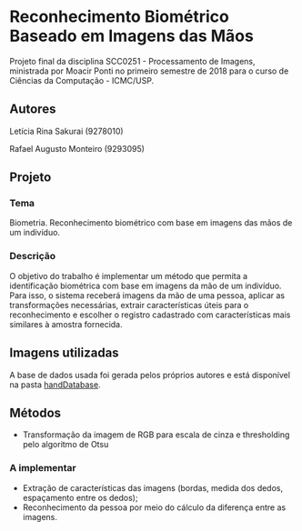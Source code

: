 # Reconhecimento Biométrico Baseado em Imagens das Mãos
Projeto final da disciplina SCC0251 - Processamento de Imagens, ministrada por Moacir Ponti no primeiro semestre de 2018 para o curso de Ciências da Computação - ICMC/USP.

## Autores
Letícia Rina Sakurai (9278010)

Rafael Augusto Monteiro (9293095)

## Projeto
### Tema
Biometria. Reconhecimento biométrico com base em imagens das mãos de um indivíduo.

### Descrição
O objetivo do trabalho é implementar um método que permita a identificação biométrica com base em imagens da mão de um indivíduo. Para isso, o sistema receberá imagens da mão de uma pessoa, aplicar as transformações necessárias, extrair características úteis para o reconhecimento e escolher o registro cadastrado com características mais similares à amostra fornecida.

## Imagens utilizadas
A base de dados usada foi gerada pelos próprios autores e está disponível na pasta [handDatabase](handDatabase).

## Métodos
* Transformação da imagem de RGB para escala de cinza e thresholding pelo algoritmo de Otsu

### A implementar
* Extração de características das imagens (bordas, medida dos dedos, espaçamento entre os dedos);
* Reconhecimento da pessoa por meio do cálculo da diferença entre as imagens.